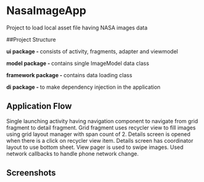 # NasaImageApp

Project to load local asset file having NASA images data

##Project Structure

<b>ui package - </b> consists of activity, fragments, adapter and viewmodel

<b>model package - </b> contains single ImageModel data class

<b>framework package - </b> contains data loading class

<b>di package - </b> to make dependency injection in the application


## Application Flow

Single launching activity having navigation component to navigate from grid fragment to detail fragment. Grid fragment uses recycler view to fill images using grid layout manager with span count of 2. Details screen is opened when there is a click on recycler view item. Details screen has coordinator layout to use bottom sheet. View pager is used to swipe images. 
Used network callbacks to handle phone network change.

## Screenshots

